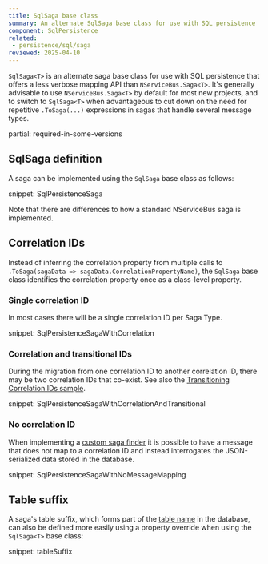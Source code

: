 ```yaml
---
title: SqlSaga base class
summary: An alternate SqlSaga base class for use with SQL persistence
component: SqlPersistence
related:
 - persistence/sql/saga
reviewed: 2025-04-10
---
```


`SqlSaga<T>` is an alternate saga base class for use with SQL persistence that offers a less verbose mapping API than `NServiceBus.Saga<T>`. It's generally advisable to use `NServiceBus.Saga<T>` by default for most new projects, and to switch to `SqlSaga<T>` when advantageous to cut down on the need for repetitive `.ToSaga(...)` expressions in sagas that handle several message types.

partial: required-in-some-versions

## SqlSaga definition

A saga can be implemented using the `SqlSaga` base class as follows:

snippet: SqlPersistenceSaga

Note that there are differences to how a standard NServiceBus saga is implemented.

## Correlation IDs

Instead of inferring the correlation property from multiple calls to `.ToSaga(sagaData => sagaData.CorrelationPropertyName)`, the `SqlSaga` base class identifies the correlation property once as a class-level property.

### Single correlation ID

In most cases there will be a single correlation ID per Saga Type.

snippet: SqlPersistenceSagaWithCorrelation

### Correlation and transitional IDs

During the migration from one correlation ID to another correlation ID, there may be two correlation IDs that co-exist. See also the [Transitioning Correlation IDs sample](/samples/sql-persistence/transitioning-correlation-ids).

snippet: SqlPersistenceSagaWithCorrelationAndTransitional

### No correlation ID

When implementing a [custom saga finder](/nservicebus/sagas/saga-finding.md) it is possible to have a message that does not map to a correlation ID and instead interrogates the JSON-serialized data stored in the database.

snippet: SqlPersistenceSagaWithNoMessageMapping

## Table suffix

A saga's table suffix, which forms part of the [table name](saga.md#table-structure-table-name) in the database, can also be defined more easily using a property override when using the `SqlSaga<T>` base class:

snippet: tableSuffix
